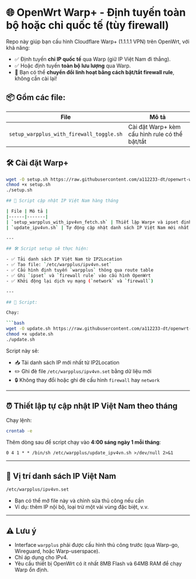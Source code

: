 # 🌐 OpenWrt Warp+ - Định tuyến toàn bộ hoặc chỉ quốc tế (tùy firewall)

Repo này giúp bạn cấu hình Cloudflare Warp+ (1.1.1.1 VPN) trên OpenWrt, với khả năng:

- ✅ Định tuyến **chỉ IP quốc tế** qua Warp (giữ IP Việt Nam đi thẳng).
- ✅ Hoặc định tuyến **toàn bộ lưu lượng** qua Warp.
- 🔁 Bạn có thể **chuyển đổi linh hoạt bằng cách bật/tắt firewall rule**, không cần cài lại!

## 📦 Gồm các file:

| File | Mô tả |
|------|-------|
| `setup_warpplus_with_firewall_toggle.sh` | Cài đặt Warp+ kèm cấu hình rule có thể bật/tắt |


## 🛠 Cài đặt Warp+

```bash
wget -O setup.sh https://raw.githubusercontent.com/a112233-dt/openwrt-warpplus-vnroute/main/setup_warpplus_with_firewall_toggle.sh
chmod +x setup.sh
./setup.sh

## 🔄 Script cập nhật IP Việt Nam hàng tháng

| File | Mô tả |
|------|-------|
| `setup_warpplus_with_ipv4vn_fetch.sh` | Thiết lập Warp+ và ipset định tuyến quốc tế |
| `update_ipv4vn.sh` | Tự động cập nhật danh sách IP Việt Nam mới nhất |

---

## 🛠 Script setup sẽ thực hiện:

- ✅ Tải danh sách IP Việt Nam từ IP2Location
- ✅ Tạo file: `/etc/warpplus/ipv4vn.set`
- ✅ Cấu hình định tuyến `warpplus` thông qua route table
- ✅ Ghi `ipset` và `firewall rule` vào cấu hình OpenWrt
- ✅ Khởi động lại dịch vụ mạng (`network` và `firewall`)

---

## 🔄 Script:

Chạy:

```bash
wget -O update.sh https://raw.githubusercontent.com/a112233-dt/openwrt-warpplus-vnroute/main/update_ipv4vn.sh
chmod +x update.sh
./update.sh
```

Script này sẽ:

- 📥 Tải danh sách IP mới nhất từ IP2Location
- ✏️ Ghi đè file `/etc/warpplus/ipv4vn.set` bằng dữ liệu mới
- 🔒 Không thay đổi hoặc ghi đè cấu hình `firewall` hay `network`

---

## ⏰ Thiết lập tự cập nhật IP Việt Nam theo tháng

Chạy lệnh:

```bash
crontab -e
```

Thêm dòng sau để script chạy vào **4:00 sáng ngày 1 mỗi tháng**:

```cron
0 4 1 * * /bin/sh /etc/warpplus/update_ipv4vn.sh >/dev/null 2>&1
```

---

## 📂 Vị trí danh sách IP Việt Nam

```bash
/etc/warpplus/ipv4vn.set
```

- Bạn có thể mở file này và chỉnh sửa thủ công nếu cần
- Ví dụ: thêm IP nội bộ, loại trừ một vài vùng đặc biệt, v.v.

---

## ⚠️ Lưu ý

- Interface `warpplus` phải được cấu hình thủ công trước (qua Warp-go, Wireguard, hoặc Warp-userspace).
- Chỉ áp dụng cho IPv4.
- Yêu cầu thiết bị OpenWrt có ít nhất 8MB Flash và 64MB RAM để chạy Warp ổn định.
